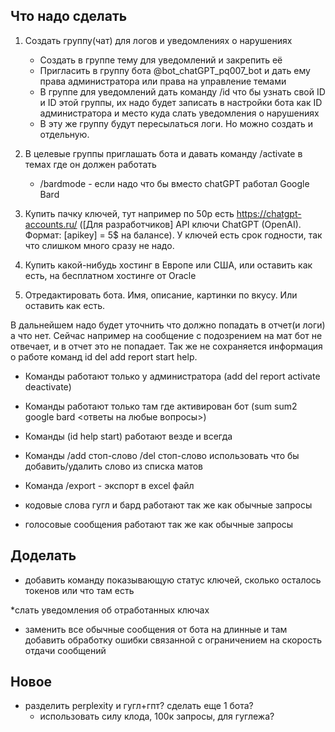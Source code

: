 ## Что надо сделать

1. Создать группу(чат) для логов и уведомлениях о нарушениях
   * Создать в группе тему для уведомлений и закрепить её
   * Пригласить в группу бота @bot_chatGPT_pq007_bot и дать ему права администратора или права на управление темами
   * В группе для уведомлений дать команду /id что бы узнать свой ID и ID этой группы, их надо будет записать в настройки бота как ID администратора и место куда слать уведомления о нарушениях
   * В эту же группу будут пересылаться логи. Но можно создать и отдельную.

2. В целевые группы приглашать бота и давать команду /activate в темах где он должен работать
   * /bardmode - если надо что бы вместо chatGPT работал Google Bard

3. Купить пачку ключей, тут например по 50р есть https://chatgpt-accounts.ru/  ([Для разработчиков] API ключи ChatGPT (OpenAI). Формат: [apikey] = 5$ на балансе). У ключей есть срок годности, так что слишком много сразу не надо.
4. Купить какой-нибудь хостинг в Европе или США, или оставить как есть, на бесплатном хостинге от Oracle
5. Отредактировать бота. Имя, описание, картинки по вкусу. Или оставить как есть.


В дальнейшем надо будет уточнить что должно попадать в отчет(и логи) а что нет. Сейчас например на сообщение с подозрением на мат бот не отвечает, и в отчет это не попадает. Так же не сохраняется информация о работе команд id del add report start help.


* Команды работают только у администратора (add del report activate deactivate)
* Команды работают только там где активирован бот (sum sum2 google bard <ответы на любые вопросы>)
* Команды (id help start) работают везде и всегда

* Команды /add стоп-слово /del стоп-слово использовать что бы добавить/удалить слово из списка матов
* Команда /export - экспорт в excel файл

* кодовые слова гугл и бард работают так же как обычные запросы
* голосовые сообщения работают так же как обычные запросы


## Доделать

* добавить команду показывающую статус ключей, сколько осталось токенов или что там есть

*слать уведомления об отработанных ключах

* заменить все обычные сообщения от бота на длинные и там добавить обработку ошибки связанной с ограничением на скорость отдачи сообщений


## Новое
* разделить perplexity и гугл+гпт? сделать еще 1 бота?
   * использовать силу клода, 100к запросы, для гуглежа?

